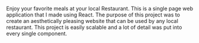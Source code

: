 Enjoy your favorite meals at your local Restaurant. This is a single page web application that I made using React. The purpose of this project was to create an aesthetically pleasing website that can be used by any local restaurant. This project is easily scalable and a lot of detail was put into every single component.
